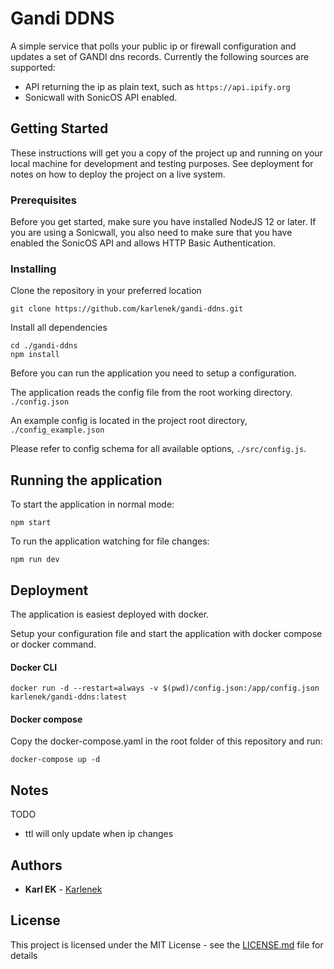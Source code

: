 # Gandi DDNS

A simple service that polls your public ip or firewall configuration and updates a set of GANDI dns records.
Currently the following sources are supported:
- API returning the ip as plain text, such as `https://api.ipify.org`
- Sonicwall with SonicOS API enabled. 

## Getting Started

These instructions will get you a copy of the project up and running on your local machine for development and testing purposes. See deployment for notes on how to deploy the project on a live system.

### Prerequisites

Before you get started, make sure you have installed NodeJS 12 or later.
If you are using a Sonicwall, you also need to make sure that you have enabled the SonicOS API and allows HTTP Basic Authentication. 



### Installing

Clone the repository in your preferred location

```
git clone https://github.com/karlenek/gandi-ddns.git
```

Install all dependencies

```
cd ./gandi-ddns
npm install
```

Before you can run the application you need to setup a configuration. 

The application reads the config file from the root working directory. `./config.json`

An example config is located in the project root directory, `./config_example.json`

Please refer to config schema for all available options, `./src/config.js`.

## Running the application

To start the application in normal mode:

```
npm start
```

To run the application watching for file changes:
```
npm run dev
```


## Deployment
The application is easiest deployed with docker.

Setup your configuration file and start the application with docker compose or docker command.

#### Docker CLI
```
docker run -d --restart=always -v $(pwd)/config.json:/app/config.json karlenek/gandi-ddns:latest
```

#### Docker compose
Copy the docker-compose.yaml in the root folder of this repository and run:
```
docker-compose up -d
```

## Notes
TODO
- ttl will only update when ip changes


## Authors

* **Karl EK** - [Karlenek](https://github.com/karlenek)


## License

This project is licensed under the MIT License - see the [LICENSE.md](LICENSE.md) file for details

